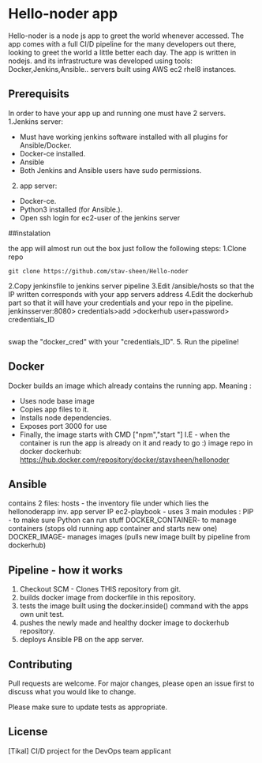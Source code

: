 # Hello-noder app

Hello-noder is a node js app to greet the world whenever accessed.
The app comes with a full CI/D pipeline for the many developers out there,
looking to greet the world a little better each day.
The app is written in nodejs.
and its infrastructure was developed using tools: 
Docker,Jenkins,Ansible..
servers built using AWS ec2 rhel8 instances.

## Prerequisits
In order to have your app up and running one must have 2 servers.
1.Jenkins server: 
- Must have working jenkins software installed with all plugins for Ansible/Docker.
- Docker-ce installed.
- Ansible 
- Both Jenkins and Ansible users have sudo permissions.
2. app server:
- Docker-ce.
- Python3 installed (for Ansible.).
- Open ssh login for ec2-user of the jenkins server  

##instalation

the app will almost run out the box just follow the following steps: 
1.Clone repo
```
git clone https://github.com/stav-sheen/Hello-noder
```
2.Copy jenkinsfile to jenkins server pipeline
3.Edit /ansible/hosts so that the IP written corresponds with your app servers
address
4.Edit the dockerhub part so that it will have your credentials and your repo in the pipeline. 
jenkinsserver:8080> credentials>add >dockerhub user+password> credentials_ID
 ```docker.withRegistry('https://registry.hub.docker.com', 'docker_cred')
 ```
 swap the "docker_cred" with your "credentials_ID".
 5. Run the pipeline!
 
## Docker
Docker builds an image which already contains the running app. 
Meaning : 
- Uses node base image 
- Copies app files to it. 
- Installs node dependencies. 
- Exposes port 3000 for use
- Finally, the image starts with CMD ["npm","start "]
I.E - when the container is run the app is already on it and ready to go :)
image repo in docker dockerhub:
https://hub.docker.com/repository/docker/stavsheen/hellonoder

## Ansible
contains 2 files: 
hosts - the inventory file under which lies the hellonoderapp inv. app server IP
ec2-playbook - uses 3 main modules : 
PIP - to make sure Python can run stuff 
DOCKER_CONTAINER- to manage containers (stops old running app container and starts new one)
DOCKER_IMAGE- manages images (pulls new image built by pipeline from dockerhub)

## Pipeline - how it works
1. Checkout SCM - Clones THIS repository from git.
2. builds docker image from dockerfile in this repository.
3. tests the image built using the docker.inside() command with the apps own unit test.
4. pushes the newly made and healthy docker image to dockerhub repository.
5. deploys Ansible PB on the app server. 

## Contributing
Pull requests are welcome. For major changes, please open an issue first to discuss what you would like to change.

Please make sure to update tests as appropriate.

## License
[Tikal] CI/D project for the DevOps team applicant 
